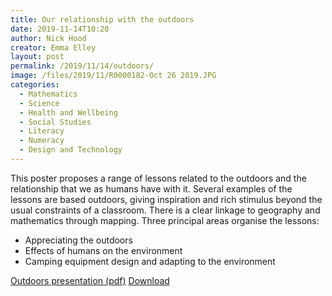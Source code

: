 ```yaml
---
title: Our relationship with the outdoors
date: 2019-11-14T10:20
author: Nick Hood
creator: Emma Elley
layout: post
permalink: /2019/11/14/outdoors/
image: /files/2019/11/R0000182-Oct 26 2019.JPG
categories:
  - Mathematics
  - Science
  - Health and Wellbeing
  - Social Studies
  - Literacy
  - Numeracy
  - Design and Technology
---
```


This poster proposes a range of lessons related to the outdoors and the relationship that we as humans have with it. Several examples of the lessons are based outdoors, giving inspiration and rich stimulus beyond the usual constraints of a classroom. There is a clear linkage to geography and mathematics through mapping. Three principal areas organise the lessons:

* Appreciating the outdoors
* Effects of humans on the environment
* Camping equipment design and adapting to the environment

<a href="/files/2019/11/outdoors.pdf">Outdoors presentation (pdf)</a> <a href="/files/2019/11/outdoors.pdf" class="btn btn-sm btn-default" download>Download</a>
